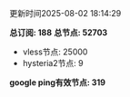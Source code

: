 更新时间2025-08-02 18:14:29

**总订阅: 188**
**总节点: 52703**
- vless节点: 25000
- hysteria2节点: 9

**google ping有效节点: 319**
